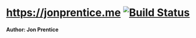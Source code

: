 # https://jonprentice.me [![Build Status](https://travis-ci.com/jon77p/jonprentice.me.svg?token=FWgq6WkUSedNJi5ECwQa&branch=master)](https://travis-ci.com/jon77p/jonprentice.me)


#### Author: Jon Prentice
